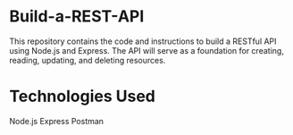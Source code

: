 # Build-a-REST-API
This repository contains the code and instructions to build a RESTful API using Node.js and Express. The API will serve as a foundation for creating, reading, updating, and deleting resources.

# Technologies Used
Node.js
Express
Postman

